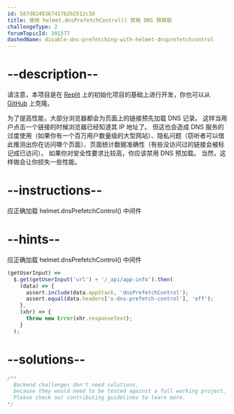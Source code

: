```yaml
---
id: 587d8248367417b2b2512c3d
title: 使用 helmet.dnsPrefetchControl() 禁用 DNS 预获取
challengeType: 2
forumTopicId: 301577
dashedName: disable-dns-prefetching-with-helmet-dnsprefetchcontrol
---
```


# --description--

请注意，本项目是在 <a href="https://replit.com/github/topcoder-platform/boilerplate-infosec" target="_blank" rel="noopener noreferrer nofollow">Replit</a> 上的初始化项目的基础上进行开发，你也可以从 <a href="https://github.com/topcoder-platform/boilerplate-infosec/" target="_blank" rel="noopener noreferrer nofollow">GitHub</a> 上克隆。

为了提高性能，大部分浏览器都会为页面上的链接预先加载 DNS 记录。 这样当用户点击一个链接的时候浏览器已经知道其 IP 地址了。 但这也会造成 DNS 服务的过度使用（如果你有一个百万用户数量级的大型网站）、隐私问题（窃听者可以借此推测出你在访问哪个页面）、页面统计数据准确性（有些没访问过的链接会被标记成已访问）。 如果你对安全性要求比较高，你应该禁用 DNS 预加载。 当然，这样做会让你损失一些性能。

# --instructions--

应正确加载 helmet.dnsPrefetchControl() 中间件

# --hints--

应正确加载 helmet.dnsPrefetchControl() 中间件

```js
(getUserInput) =>
  $.get(getUserInput('url') + '/_api/app-info').then(
    (data) => {
      assert.include(data.appStack, 'dnsPrefetchControl');
      assert.equal(data.headers['x-dns-prefetch-control'], 'off');
    },
    (xhr) => {
      throw new Error(xhr.responseText);
    }
  );
```

# --solutions--

```js
/**
  Backend challenges don't need solutions, 
  because they would need to be tested against a full working project. 
  Please check our contributing guidelines to learn more.
*/
```
